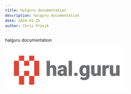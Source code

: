 ```yaml
---
title: halguru documentation
description: halguru documentation
date: 2024-01-25
author: Chris Prusik
---
```


halguru documentation

![Logo](logo.png)
